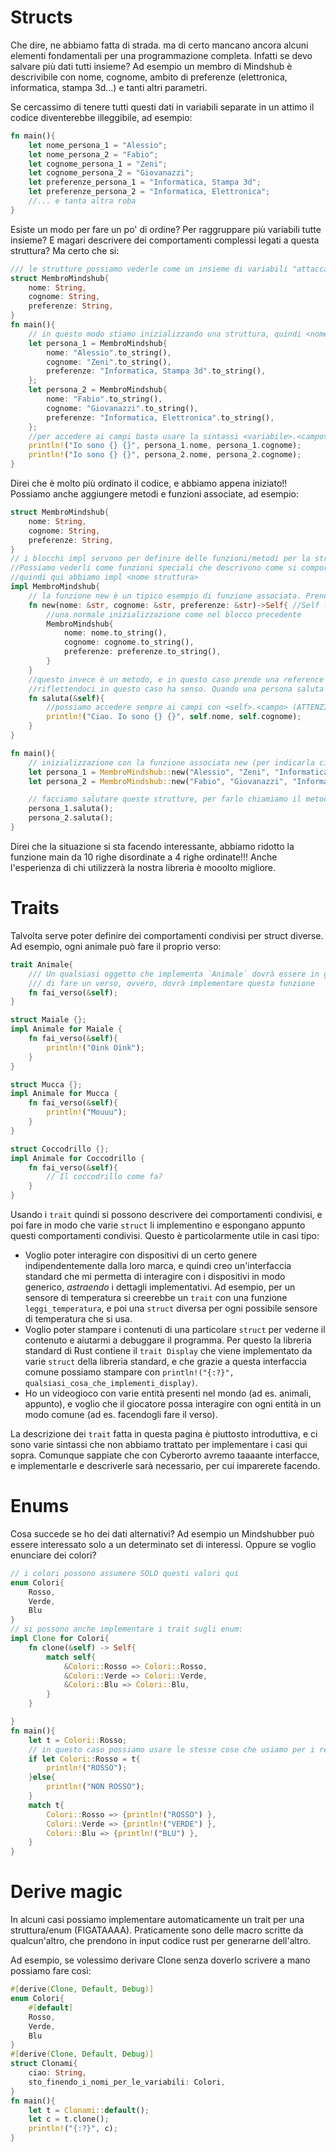# Structs
Che dire, ne abbiamo fatta di strada. ma di certo mancano ancora alcuni elementi fondamentali per una programmazione completa.
Infatti se devo salvare più dati tutti insieme? Ad esempio un membro di Mindshub è descrivibile con
nome, cognome, ambito di preferenze (elettronica, informatica, stampa 3d...) e tanti altri parametri.

Se cercassimo di tenere tutti questi dati in variabili separate in un attimo il codice diventerebbe illeggibile, ad esempio:
```rust
fn main(){
    let nome_persona_1 = "Alessio";
    let nome_persona_2 = "Fabio";
    let cognome_persona_1 = "Zeni";
    let cognome_persona_2 = "Giovanazzi";
    let preferenze_persona_1 = "Informatica, Stampa 3d";
    let preferenze_persona_2 = "Informatica, Elettronica";
    //... e tanta altra roba
}
```
Esiste un modo per fare un po' di ordine? Per raggruppare più variabili tutte insieme? E magari descrivere dei comportamenti complessi legati a questa struttura? Ma certo che si:
```rust
/// le strutture possiamo vederle come un insieme di variabili "attaccate insieme"
struct MembroMindshub{
    nome: String,
    cognome: String,
    preferenze: String,
}
fn main(){
    // in questo modo stiamo inizializzando una struttura, quindi <nome struttura>{campo: valore, ...}
    let persona_1 = MembroMindshub{
        nome: "Alessio".to_string(),
        cognome: "Zeni".to_string(),
        preferenze: "Informatica, Stampa 3d".to_string(),
    };
    let persona_2 = MembroMindshub{
        nome: "Fabio".to_string(),
        cognome: "Giovanazzi".to_string(),
        preferenze: "Informatica, Elettronica".to_string(),
    };
    //per accedere ai campi basta usare la sintassi <variabile>.<campo>
    println!("Io sono {} {}", persona_1.nome, persona_1.cognome);
    println!("Io sono {} {}", persona_2.nome, persona_2.cognome);
}
```
Direi che è molto più ordinato il codice, e abbiamo appena iniziato!!
Possiamo anche aggiungere metodi e funzioni associate, ad esempio:
```rust
struct MembroMindshub{
    nome: String,
    cognome: String,
    preferenze: String,
}
// i blocchi impl servono per definire delle funzioni/metodi per la struttura.
//Possiamo vederli come funzioni speciali che descrivono come si comporta la struttura
//quindi qui abbiamo impl <nome struttura>
impl MembroMindshub{
    // la funzione new è un tipico esempio di funzione associata. Prende dei valori e costruisce la struttura da quei valori
    fn new(nome: &str, cognome: &str, preferenze: &str)->Self{ //Self (ATTENZIONE CON LA S GRANDE) è una scorciatoia per definire la struttura che stiamo implementando
        //una normale inizializzazione come nel blocco precedente
        MembroMindshub{
            nome: nome.to_string(),
            cognome: cognome.to_string(),
            preferenze: preferenze.to_string(),
        }
    }
    //questo invece è un metodo, e in questo caso prende una reference immutabile alla struttura (e quindi non può modificarne i campi)
    //riflettendoci in questo caso ha senso. Quando una persona saluta non cambia il nome all'anagrafe...
    fn saluta(&self){
        //possiamo accedere sempre ai campi con <self>.<campo> (ATTENZIONE, s piccola) 
        println!("Ciao. Io sono {} {}", self.nome, self.cognome);
    }
}

fn main(){
    // inizializzazione con la funzione associata new (per indicarla ci vogliono i ::)
    let persona_1 = MembroMindshub::new("Alessio", "Zeni", "Informatica, Stampa 3d");
    let persona_2 = MembroMindshub::new("Fabio", "Giovanazzi", "Informatica, Elettronica");

    // facciamo salutare queste strutture, per farlo chiamiamo il metodo saluta (con il . )
    persona_1.saluta();
    persona_2.saluta();
}
```
Direi che la situazione si sta facendo interessante, abbiamo ridotto la funzione main da 10 righe disordinate a 4 righe ordinate!!!
Anche l'esperienza di chi utilizzerà la nostra libreria è mooolto migliore.

# Traits

Talvolta serve poter definire dei comportamenti condivisi per struct diverse. Ad esempio, ogni animale può fare il proprio verso:
```rust
trait Animale{
    /// Un qualsiasi oggetto che implementa `Animale` dovrà essere in grado
    /// di fare un verso, ovvero, dovrà implementare questa funzione
    fn fai_verso(&self);
}

struct Maiale {};
impl Animale for Maiale {
    fn fai_verso(&self){
        println!("Oink Oink");
    }
}

struct Mucca {};
impl Animale for Mucca {
    fn fai_verso(&self){
        println!("Mouuu");
    }
}

struct Coccodrillo {};
impl Animale for Coccodrillo {
    fn fai_verso(&self){
        // Il coccodrillo come fa?
    }
}
```

Usando i `trait` quindi si possono descrivere dei comportamenti condivisi, e poi fare in modo che varie `struct` li implementino e espongano appunto questi comportamenti condivisi. Questo è particolarmente utile in casi tipo:
- Voglio poter interagire con dispositivi di un certo genere indipendentemente dalla loro marca, e quindi creo un'interfaccia standard che mi permetta di interagire con i dispositivi in modo generico, *astraendo* i dettagli implementativi. Ad esempio, per un sensore di temperatura si creerebbe un `trait` con una funzione `leggi_temperatura`, e poi una `struct` diversa per ogni possibile sensore di temperatura che si usa.
- Voglio poter stampare i contenuti di una particolare `struct` per vederne il contenuto e aiutarmi a debuggare il programma. Per questo la libreria standard di Rust contiene il `trait Display` che viene implementato da varie `struct` della libreria standard, e che grazie a questa interfaccia comune possiamo stampare con `println!("{:?}", qualsiasi_cosa_che_implementi_display)`.
- Ho un videogioco con varie entità presenti nel mondo (ad es. animali, appunto), e voglio che il giocatore possa interagire con ogni entità in un modo comune (ad es. facendogli fare il verso).

La descrizione dei `trait` fatta in questa pagina è piuttosto introduttiva, e ci sono varie sintassi che non abbiamo trattato per implementare i casi qui sopra. Comunque sappiate che con Cyberorto avremo taaaante interfacce, e implementarle e descriverle sarà necessario, per cui imparerete facendo.

# Enums
Cosa succede se ho dei dati alternativi? Ad esempio un Mindshubber può essere interessato solo a un determinato set di interessi.
Oppure se voglio enunciare dei colori?
```rust
// i colori possono assumere SOLO questi valori qui
enum Colori{
    Rosso,
    Verde,
    Blu
}
// si possono anche implementare i trait sugli enum:
impl Clone for Colori{
    fn clone(&self) -> Self{
        match self{
            &Colori::Rosso => Colori::Rosso,
            &Colori::Verde => Colori::Verde,
            &Colori::Blu => Colori::Blu,
        }
    }

}
fn main(){
    let t = Colori::Rosso;
    // in questo caso possiamo usare le stesse cose che usiamo per i result (che sono esattamente enum...)
    if let Colori::Rosso = t{
        println!("ROSSO");
    }else{
        println!("NON ROSSO");
    }
    match t{
        Colori::Rosso => {println!("ROSSO") },
        Colori::Verde => {println!("VERDE") },
        Colori::Blu => {println!("BLU") },
    }
}

```

# Derive magic
In alcuni casi possiamo implementare automaticamente un trait per una struttura/enum (FIGATAAAA).
Praticamente sono delle macro scritte da qualcun'altro, che prendono in input codice rust per generarne dell'altro.

Ad esempio, se volessimo derivare Clone senza doverlo scrivere a mano possiamo fare così:
```rust
#[derive(Clone, Default, Debug)]
enum Colori{
    #[default]
    Rosso,
    Verde,
    Blu
}
#[derive(Clone, Default, Debug)]
struct Clonami{
    ciao: String,
    sto_finendo_i_nomi_per_le_variabili: Colori,
}
fn main(){
    let t = Clonami::default();
    let c = t.clone();
    println!("{:?}", c);
}
```
